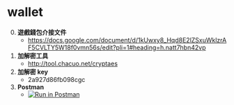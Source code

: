 wallet
=========================
0. **遊戲錢包介接文件**
	- https://docs.google.com/document/d/1kUwxy8_Hqd8E2lZSxuWklzrAF5CVLTY5W18f0vmn56s/edit?pli=1#heading=h.natt7hbn42vp
0. **加解密工具**
	- http://tool.chacuo.net/cryptaes
0. **加解密 key**
	- 2a927d86fb098cgc
0. **Postman**
	- [![Run in Postman](https://run.pstmn.io/button.svg)](https://app.getpostman.com/run-collection/b38c6ccf82937f4367c0#?env%5Bdigame_dev%5D=W3sia2V5IjoiV2FsbGV0VVJMIiwidmFsdWUiOiJodHRwOi8vMTMuMTI0LjE4Ni4yMzk6MTMxMDEiLCJlbmFibGVkIjp0cnVlfSx7ImtleSI6ImVuY3J5cHRlZERhdGEiLCJ2YWx1ZSI6ImY0N2I0NWMzZjNkNWFjOWNmZjkxOWQzMWZiNzM2OTA3ZDQ0YzExZThiMDU2MzMwZTFkMzY3ZDc4NTg3ZTE2ODBhZWFhNzU2MDgzNjU0ODQyOWEyMGM0ZTFiNTkzMDQ2OCIsImVuYWJsZWQiOnRydWV9XQ==)